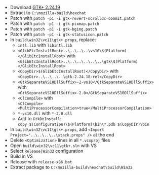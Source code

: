  * Download [GTK+ 2.24.19](http://ftp.gnome.org/pub/gnome/sources/gtk+/2.24/gtk+-2.24.19.tar.xz)
 * Extract to `C:\mozilla-build\hexchat`
 * Patch with `patch -p1 -i gtk-revert-scrolldc-commit.patch`
 * Patch with `patch -p1 -i gtk-pixmap.patch`
 * Patch with `patch -p1 -i gtk-bgimg.patch`
 * Patch with `patch -p1 -i gtk-statusicon.patch`
 * In `build\win32\vc11\gtk+.props`, replace:
	* `intl.lib` with `libintl.lib`
	* `<GlibEtcInstallRoot>..\..\..\..\vs10\$(Platform)</GlibEtcInstallRoot>` with  
`<GlibEtcInstallRoot>..\..\..\..\..\..\gtk\$(Platform)</GlibEtcInstallRoot>`
	* `<CopyDir>$(GlibEtcInstallRoot)</CopyDir>` with  
`<CopyDir>..\..\..\..\gtk-2.24.18-rel</CopyDir>`
	* `<GtkSeparateVS10DllSuffix>-2-vs10</GtkSeparateVS10DllSuffix>` with  
`<GtkSeparateVS10DllSuffix>-2.0</GtkSeparateVS10DllSuffix>`
	* `<ClCompile>` with  
`<ClCompile><MultiProcessorCompilation>true</MultiProcessorCompilation>`
	* `*-vs10.dll` with `*-2.0.dll`
	* Add to `GtkDoInstall`:  
`copy $(Configuration)\$(Platform)\bin\*.pdb $(CopyDir)\bin`
 * In `build\win32\vc11\gtk+.props`, add `<Import Project="..\..\..\..\stack.props" />` at the end
 * Delete `<Optimization>` lines in all `*.vcxproj` files
 * Open `build\win32\vc11\gtk+.sln` with VS
 * Select `Release|Win32` configuration
 * Build in VS
 * Release with `release-x86.bat`
 * Extract package to `C:\mozilla-build\hexchat\build\Win32`
